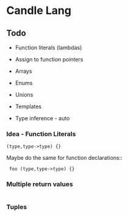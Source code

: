 # Candle Lang

## Todo


- Function literals (lambdas)
- Assign to function pointers 

- Arrays
- Enums
- Unions
- Templates

- Type inference - auto

### Idea - Function Literals
```
(type,type->type) {}
```

 Maybe do the same for function declarations::
```
 foo (type,type->type) {}
```

### Multiple return values

```

```

### Tuples

```

```